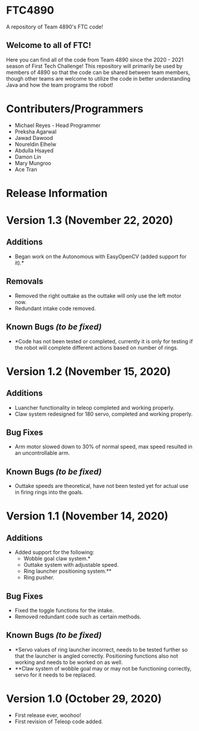 # FTC4890
A repository of Team 4890's FTC code!

## Welcome to all of FTC!
Here you can find all of the code from Team 4890 since the 2020 - 2021 season of First Tech Challenge!
This repository will primarily be used by members of 4890 so that the code can be shared between team members, though other teams are welcome to utilize the code in better understanding Java and how the team programs the robot! 

# Contributers/Programmers

* Michael Reyes - Head Programmer
* Preksha Agarwal
* Jawad Dawood
* Noureldin Elhelw
* Abdulla Hsayed
* Damon Lin
* Mary Mungroo
* Ace Tran

# Release Information

# Version 1.3 (November 22, 2020)

## Additions

- Began work on the Autonomous with EasyOpenCV (added support for it).*

## Removals

- Removed the right outtake as the outtake will only use the left motor now.
- Redundant intake code removed.

## Known Bugs *(to be fixed)*

* *Code has not been tested or completed, currently it is only for testing if the robot will complete different actions based on number of rings.

# Version 1.2 (November 15, 2020)

## Additions

- Luancher functionality in teleop completed and working properly.
- Claw system redesigned for 180 servo, completed and working properly.

## Bug Fixes

- Arm motor slowed down to 30% of normal speed, max speed resulted in an uncontrollable arm.

## Known Bugs *(to be fixed)*

* Outtake speeds are theoretical, have not been tested yet for actual use in firing rings into the goals.

# Version 1.1 (November 14, 2020)

## Additions

* Added support for the following: 
   - Wobble goal claw system.*
   - Outtake system with adjustable speed.
   - Ring launcher positioning system.** 
   - Ring pusher.

## Bug Fixes

* Fixed the toggle functions for the intake.
* Removed redundant code such as certain methods. 

## Known Bugs *(to be fixed)*

* *Servo values of ring launcher incorrect, needs to be tested further so that the launcher is angled correctly. Positioning functions also not working and needs to be worked on as well.
* **Claw system of wobble goal may or may not be functioning correctly, servo for it needs to be replaced.

# Version 1.0 (October 29, 2020) 

* First release ever, woohoo!
* First revision of Teleop code added.
